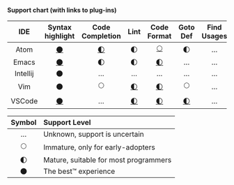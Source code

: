 **Support chart (with links to plug-ins)**

| IDE | Syntax highlight | Code Completion | Lint | Code Format | Goto Def | Find Usages | Debugger | Doc. tooltips | Snippets | Hoogle |
|:---:|:----------------:|:---------------:|:----:|:-----------:|:--------:|:-----------:|:--------:|:-------------:|:--------:|:------:|
| Atom     | [🌑](https://atom.io/packages/language-haskell "language-haskell") | [🌓](https://atom.io/packages/autocomplete-haskell "ghc-mod via autocomplete-haskell") | 🌓 | [🌕](https://github.com/chrisdone/hindent "hindent") | 🌓 | … | [🌓](https://atom.io/packages/haskell-debug "haskell-debug") | … | … | [🌓](https://atom.io/packages/haskell-hoogle "haskell-hoogle") |
| Emacs    | [🌑](http://haskell.github.io/haskell-mode/ "haskell-mode") | 🌓 | 🌓 | [🌓](https://github.com/chrisdone/hindent "hindent") | … | … | … | … | … | … |
| Intellij | 🌑 | … | … | … | … | … | … | … | … | … |
| Vim      | 🌑 | 🌕 | [🌓](https://github.com/vim-syntastic/syntastic "syntastic") | [🌓](https://github.com/chrisdone/hindent "hindent") | 🌕 | … | … | [🌓](https://github.com/bitc/vim-hdevtools "vim-hdevtools") | … | … |
| VSCode   | [🌑](https://marketplace.visualstudio.com/items?itemName=justusadam.language-haskell "Haskell Syntax Highlighting") | … | [🌓](https://marketplace.visualstudio.com/items?itemName=hoovercj.haskell-linter "haskell-linter") | [🌓](https://marketplace.visualstudio.com/items?itemName=monofon.hindent-format "hindent") | [🌓](https://marketplace.visualstudio.com/items?itemName=UCL.haskelly "Haskelly") | … | [🌕](https://marketplace.visualstudio.com/items?itemName=phoityne.phoityne-vscode "Phoityne") | [🌓](https://marketplace.visualstudio.com/items?itemName=UCL.haskelly "Haskelly") | … | … |


| Symbol | Support Level                         |
|:------:|:------------------------------------- |
| …      | Unknown, support is uncertain         |
| 🌕     | Immature, only for early-adopters     |
| 🌓     | Mature, suitable for most programmers |
| 🌑     | The best™ experience                  |
